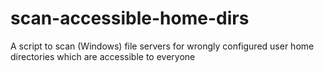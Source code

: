 # scan-accessible-home-dirs
A script to scan (Windows) file servers for wrongly configured user home directories which are accessible to everyone
